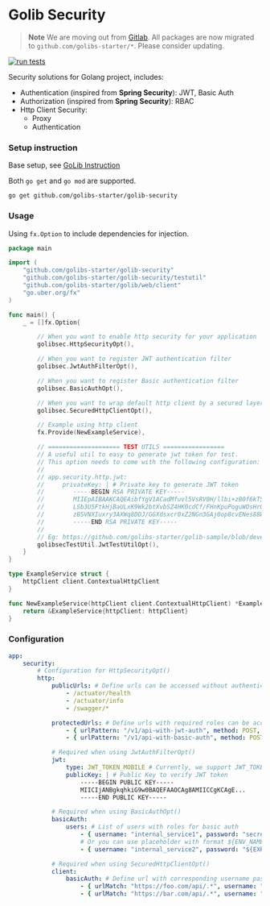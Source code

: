 # Golib Security

> **Note**
> We are moving out from [Gitlab](https://gitlab.com/golibs-starter). All packages are now migrated
> to `github.com/golibs-starter/*`. Please consider updating.

[![run tests](https://github.com/golibs-starter/golib-security/actions/workflows/ci.yml/badge.svg?branch=main)](https://github.com/golibs-starter/golib-security/actions/workflows/ci.yml)

Security solutions for Golang project, includes:

* Authentication (inspired from **Spring Security**): JWT, Basic Auth
* Authorization (inspired from **Spring Security**): RBAC
* Http Client Security:
    * Proxy
    * Authentication

### Setup instruction

Base setup, see [GoLib Instruction](https://github.com/golibs-starter/golib#readme)

Both `go get` and `go mod` are supported.

```shell
go get github.com/golibs-starter/golib-security
```

### Usage

Using `fx.Option` to include dependencies for injection.

```go
package main

import (
    "github.com/golibs-starter/golib-security"
    "github.com/golibs-starter/golib-security/testutil"
    "github.com/golibs-starter/golib/web/client"
    "go.uber.org/fx"
)

func main() {
    _ = []fx.Option{

        // When you want to enable http security for your application
        golibsec.HttpSecurityOpt(),

        // When you want to register JWT authentication filter
        golibsec.JwtAuthFilterOpt(),

        // When you want to register Basic authentication filter
        golibsec.BasicAuthOpt(),

        // When you want to wrap default http client by a secured layer
        golibsec.SecuredHttpClientOpt(),

        // Example using http client
        fx.Provide(NewExampleService),

        // ==================== TEST UTILS =================
        // A useful util to easy to generate jwt token for test.
        // This option needs to come with the following configuration:
        //
        // app.security.http.jwt:
        //     privateKey: | # Private key to generate JWT token
        //	      -----BEGIN RSA PRIVATE KEY-----
        //	      MIIEpAIBAAKCAQEAibfYgV1ACadMfuvl5VsRV0H/llbi+zB0f6kTSQ0VwzNR9eYb
        //	      LSb3U5FtkHjBaULxK9Wk2btXvbSZ4HK0cdCf/FHnKpuPoguWOsHrQcVqxzN5XaR1
        //	      zBSVNXIuxry3AXWq8DDJ/GGXdsxcr0xZ2NGn3GAj0op8cvENes88Wg==
        //	      -----END RSA PRIVATE KEY-----
        //
        // Eg: https://github.com/golibs-starter/golib-sample/blob/develop/src/public/testing/create_order_controller_test.go
        golibsecTestUtil.JwtTestUtilOpt(),
    }
}

type ExampleService struct {
    httpClient client.ContextualHttpClient
}

func NewExampleService(httpClient client.ContextualHttpClient) *ExampleService {
    return &ExampleService{httpClient: httpClient}
}
```

### Configuration

```yaml
app:
    security:
        # Configuration for HttpSecurityOpt()
        http:
            publicUrls: # Define urls can be accessed without authentication
                - /actuator/health
                - /actuator/info
                - /swagger/*

            protectedUrls: # Define urls with required roles can be accessed with authentication
                - { urlPattern: "/v1/api-with-jwt-auth", method: POST, roles: [ "MOBILE_APP" ], unauthorizedWwwAuthenticateHeaders: [ "Bearer" ] }
                - { urlPattern: "/v1/api-with-basic-auth", method: POST, roles: [ "INTERNAL_SERVICE" ], unauthorizedWwwAuthenticateHeaders: [ "Basic" ] }

            # Required when using JwtAuthFilterOpt()
            jwt:
                type: JWT_TOKEN_MOBILE # Currently, we support JWT_TOKEN_MOBILE
                publicKey: | # Public Key to verify JWT token
                    -----BEGIN PUBLIC KEY-----
                    MIICIjANBgkqhkiG9w0BAQEFAAOCAg8AMIICCgKCAgE...
                    -----END PUBLIC KEY-----

            # Required when using BasicAuthOpt()
            basicAuth:
                users: # List of users with roles for basic auth
                    - { username: "internal_service1", password: "secret", roles: [ "INTERNAL_SERVICE" ] }
                    # Or you can use placeholder with format ${ENV_NAME}, it will be replaced by environment var
                    - { username: "internal_service2", password: "${EXPOSED_INTERNAL_SERVICE_PWD}", roles: [ "INTERNAL_SERVICE" ] }

            # Required when using SecuredHttpClientOpt()
            client:
                basicAuth: # Define url with corresponding username password, these credentials will be auto attached to header before execute request.
                    - { urlMatch: "https://foo.com/api/.*", username: "foo_user", password: "${FOO_SERVICE_PWD}" }
                    - { urlMatch: "https://bar.com/api/.*", username: "bar_user", password: "${BAR_SERVICE_PWD}" }
```
